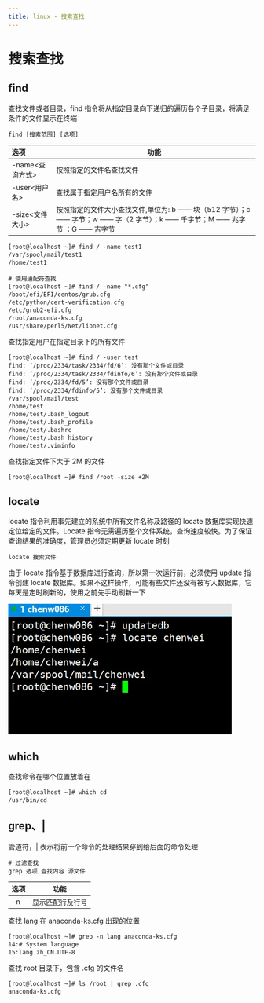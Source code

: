 ```yaml
---
title: linux - 搜索查找
---
```


# 搜索查找

## find

查找文件或者目录，find 指令将从指定目录向下递归的遍历各个子目录，将满足条件的文件显示在终端

```shell
find [搜索范围] [选项]
```

| 选项            | 功能                                                                                                                         |
| :-------------- | ---------------------------------------------------------------------------------------------------------------------------- |
| -name<查询方式> | 按照指定的文件名查找文件                                                                                                     |
| -user<用户名>   | 查找属于指定用户名所有的文件                                                                                                 |
| -size<文件大小> | 按照指定的文件大小查找文件,单位为: b —— 块（512 字节）；c —— 字节；w —— 字（2 字节）；k —— 千字节；M —— 兆字节 ；G —— 吉字节 |

```shell
[root@localhost ~]# find / -name test1
/var/spool/mail/test1
/home/test1

# 使用通配符查找
[root@localhost ~]# find / -name "*.cfg"
/boot/efi/EFI/centos/grub.cfg
/etc/python/cert-verification.cfg
/etc/grub2-efi.cfg
/root/anaconda-ks.cfg
/usr/share/perl5/Net/libnet.cfg
```

查找指定用户在指定目录下的所有文件

```shell
[root@localhost ~]# find / -user test
find: ‘/proc/2334/task/2334/fd/6’: 没有那个文件或目录
find: ‘/proc/2334/task/2334/fdinfo/6’: 没有那个文件或目录
find: ‘/proc/2334/fd/5’: 没有那个文件或目录
find: ‘/proc/2334/fdinfo/5’: 没有那个文件或目录
/var/spool/mail/test
/home/test
/home/test/.bash_logout
/home/test/.bash_profile
/home/test/.bashrc
/home/test/.bash_history
/home/test/.viminfo
```

查找指定文件下大于 2M 的文件

```shell
[root@localhost ~]# find /root -size +2M
```

## locate

locate 指令利用事先建立的系统中所有文件名称及路径的 locate 数据库实现快速定位给定的文件。Locate 指令无需遍历整个文件系统，查询速度较快。为了保证查询结果的准确度，管理员必须定期更新 locate 时刻

```shell
locate 搜索文件
```

由于 locate 指令基于数据库进行查询，所以第一次运行前，必须使用 update 指令创建 locate 数据库。如果不这样操作，可能有些文件还没有被写入数据库，它每天是定时刷新的，使用之前先手动刷新一下

![locate](./img/search/search__2024-10-24-12-25-08.png)

## which

查找命令在哪个位置放着在

```shell
[root@localhost ~]# which cd
/usr/bin/cd
```

## grep、|

管道符，| 表示将前一个命令的处理结果穿到给后面的命令处理

```shell
# 过滤查找
grep 选项 查找内容 源文件
```

| 选项 | 功能             |
| :--- | ---------------- |
| -n   | 显示匹配行及行号 |

查找 lang 在 anaconda-ks.cfg 出现的位置

```shell
[root@localhost ~]# grep -n lang anaconda-ks.cfg
14:# System language
15:lang zh_CN.UTF-8
```

查找 root 目录下，包含 .cfg 的文件名

```shell
[root@localhost ~]# ls /root | grep .cfg
anaconda-ks.cfg
```
